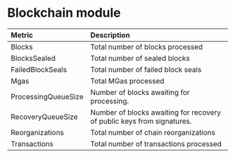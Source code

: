# Blockchain module

| Metric | Description |
| :--- | :--- |
| Blocks | Total number of blocks processed |
| BlocksSealed | Total number of sealed blocks |
| FailedBlockSeals | Total number of failed block seals |
| Mgas | Total MGas processed |
| ProcessingQueueSize | Number of blocks awaiting for processing. |
| RecoveryQueueSize | Number of blocks awaiting for recovery of public keys from signatures. |
| Reorganizations | Total number of chain reorganizations |
| Transactions | Total number of transactions processed |

